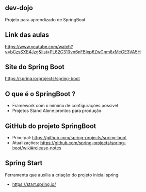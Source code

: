 ## dev-dojo

Projeto para aprendizado de SpringBoot

## Link das aulas

https://www.youtube.com/watch?v=bCzsSXE4Jzg&list=PL62G310vn6nFBIxp6ZwGnm8xMcGE3VA5H

## Site do Spring Boot

https://spring.io/projects/spring-boot

## O que é o SpringBoot ?

- Framework com o mínimo de configurações possível
- Projetos Stand Alone prontos para produção

## GitHub do projeto SpringBoot

- Principal: https://github.com/spring-projects/spring-boot
- Atualizações: https://github.com/spring-projects/spring-boot/wiki#release-notes

## Spring Start 

Ferramenta que auxilia a criação do projeto inicial spring

- https://start.spring.io/
